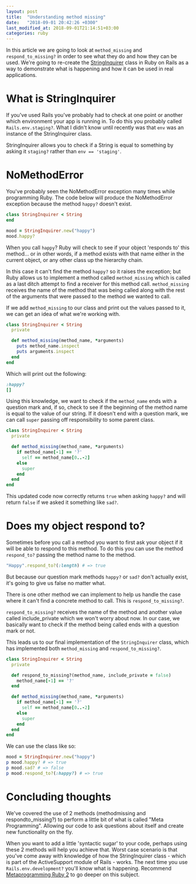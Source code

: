 ```yaml
---
layout: post
title:  "Understanding method missing"
date:   "2018-09-01 20:42:26 +0300"
last_modified_at: 2018-09-01T21:14:51+03:00
categories: ruby
---
```


In this article we are going to look at `method_missing` and `respond_to_missing?` in order to see what they do and how they can be used. We're going to re-create the [StringInquirer][string_inquirer] class in Ruby on Rails as a way to demonstrate what is happening and how it can be used in real applications.

# What is StringInquirer

If you've used Rails you've probably had to check at one point or another which environment your app is running in. To do this you probably called `Rails.env.staging?`. What I didn't know until recently was that `env` was an instance of the StringInquirer class.

StringInquirer allows you to check if a String is equal to something by asking it `staging?` rather than `env == 'staging'`.

# NoMethodError

You've probably seen the NoMethodError exception many times while programming Ruby. The code below will produce the NoMethodError exception because the method `happy?` doesn't exist.

```ruby
class StringInquirer < String
end

mood = StringInquirer.new("happy")
mood.happy?
```

When you call `happy`? Ruby will check to see if your object 'responds to' this method... or in other words, if a method exists with that name either in the current object, or any other class up the hierarchy chain.

In this case it can't find the method `happy?` so it raises the exception; but Ruby allows us to implement a method called `method_missing` which is called as a last ditch attempt to find a receiver for this method call. `method_missing` receives the name of the method that was being called along with the rest of the arguments that were passed to the method we wanted to call.

If we add `method_missing` to our class and print out the values passed to it, we can get an idea of what we're working with.

```ruby
class StringInquirer < String
  private

  def method_missing(method_name, *arguments)
    puts method_name.inspect
    puts arguments.inspect
  end
end
```

Which will print out the following:

```ruby
:happy?
[]
```

Using this knowledge, we want to check if the `method_name` ends with a question mark and, if so, check to see if the beginning of the method name is equal to the value of our string. If it doesn't end with a question mark, we can call `super` passing off responsibility to some parent class.

```ruby
class StringInquirer < String
  private

  def method_missing(method_name, *arguments)
    if method_name[-1] == '?'
      self == method_name[0..-2]
    else
      super
    end
  end
end
```

This updated code now correctly returns `true` when asking `happy?` and will return `false` if we asked it something like `sad?`.

# Does my object respond to?

Sometimes before you call a method you want to first ask your object if it will be able to respond to this method. To do this you can use the method `respond_to?` passing the method name to the method.

```ruby
"Happy".respond_to?(:length) # => true
```

But because our question mark methods `happy?` or `sad?` don't actually exist, it's going to give us false no matter what.

There is one other method we can implement to help us handle the case where it can't find a concrete method to call. This is `respond_to_missing?`.

`respond_to_missing?` receives the name of the method and another value called include_private which we won't worry about now. In our case, we basically want to check if the method being called ends with a question mark or not.

This leads us to our final implementation of the `StringInquirer` class, which has implemented both `method_missing` and `respond_to_missing?`.

```ruby
class StringInquirer < String
  private

  def respond_to_missing?(method_name, include_private = false)
    method_name[-1] == '?'
  end

  def method_missing(method_name, *arguments)
    if method_name[-1] == '?'
      self == method_name[0..-2]
    else
      super
    end
  end
end
```

We can use the class like so:

```ruby
mood = StringInquirer.new("happy")
p mood.happy? # => true
p mood.sad? # => false
p mood.respond_to?(:happy?) # => true
```

# Concluding thoughts

We've covered the use of 2 methods (methodmissing and respondto_missing?) to perform a little bit of what is called "Meta Programming". Allowing our code to ask questions about itself and create new functionality on the fly.

When you want to add a little 'syntactic sugar' to your code, perhaps using these 2 methods will help you achieve that. Worst case scenario is that you've come away with knowledge of how the StringInquirer class - which is part of the ActiveSupport module of Rails - works. The next time you use `Rails.env.development?` you'll know what is happening. Recommend [Metaprogramming Ruby 2][metaprogramming-ruby-2] to go deeper on this subject.

[string_inquirer]: https://github.com/rails/rails/blob/master/activesupport/lib/active_support/string_inquirer.rb
[metaprogramming-ruby-2]: https://www.amazon.com/gp/product/1941222129/ref=as_li_qf_asin_il_tl?ie=UTF8&tag=leigh0b-20&creative=9325&linkCode=as2&creativeASIN=1941222129&linkId=018450bb9619638d9531fd11c0c3b710
